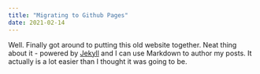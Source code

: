 ```yaml
---
title: "Migrating to Github Pages"
date: 2021-02-14
---
```

Well. Finally got around to putting this old website together. Neat thing about it - powered by 
[Jekyll](http://jekyllrb.com) and I can use Markdown to author my posts. It actually is a lot 
easier than I thought it was going to be.

